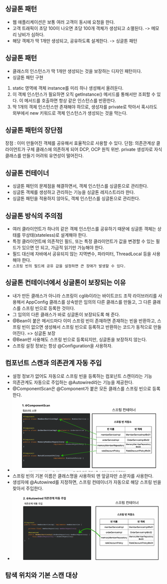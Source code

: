 ## 싱글톤 패턴
- 웹 애플리케이션은 보통 여러 고객이 동시에 요청을 한다.
- 고객 트래픽이 초당 100이 나오면 초당 100개 객체가 생성되고 소멸된다. -> 메모리 낭비가 심하다.
- 해당 객체가 딱 1개만 생성되고, 공유하도록 설계한다. -> 싱글톤 패턴

## 싱글톤 패턴
- 클래스의 인스턴스가 딱 1개만 생성되는 것을 보장하는 디자인 패턴이다.
- 싱글톤 패턴 구현
1. static 영역에 객체 instance를 미리 하나 생성해서 올려둔다.
2. 이 객체 인스턴스가 필요하면 오직 getInstance() 메서드를 통해서만 조회할 수 있다. 
이 메서드를 호출하면 항상 같은 인스턴스를 반환한다.
3. 딱 1개의 객체 인스턴스만 존재해야 하므로, 생성자를 private로 막아서 혹시라도 외부에서
new 키워드로 객체 인스턴스가 생성되는 것을 막는다.

## 싱글톤 패턴의 장단점
장점 : 이미 만들어진 객체를 공유해서 효율적으로 사용할 수 있다.
단점: 의존관계상 클라이언트가 구체 클래스에 의존하게 되어 DCP, OCP 원칙 위반.
private 생성자로 자식 클래스를 만들기 어려워 유연성이 떨어진다.

## 싱글톤 컨테이너
- 싱글톤 패턴의 문제점을 해결하면서, 객체 인스턴스를 싱글톤으로 관리한다.
- 싱글톤 객체를 생성하고 관리하는 기능을 싱글톤 레지스트리라 한다.
- 싱글톤 패턴을 적용하지 않아도, 객체 인스턴스를 싱글톤으로 관리한다.

## 싱글톤 방식의 주의점
- 여러 클라이언트가 하나의 같은 객체 인스턴스를 공유하기 때문에 싱글톤 객체는 상태를
무상태(stateless)로 설계해야 한다.
- 특정 클라이언트에 의존적인 필드, 또는 특정 클라이언트가 값을 변경할 수 있는 필드가 있으면
안 되고, 가급적 읽기만 가능해야 한다.
- 필드 대신에 자바에서 공유되지 않는 지역변수, 파라미터, ThreadLocal 등을 사용해야 한다.
- `스프링 빈의 필드에 공유 값을 설정하면 큰 장애가 발생할 수 있다.`

## 싱글톤 컨테이너에서 싱글톤이 보장되는 이유
- 내가 만든 클래스가 아니라 스프링이 cglib이라는 바이트코드 조작 라이브러리를 사용해서
AppConfig 클래스를 상속받은 임의의 다른 클래스를 만들고, 그 다른 클래스를 스프링 빈으로 등록한
것이다.
- 그 임의의 다른 클래스가 바로 싱글톤이 보장되도록 해 준다.
- @Bean이 붙은 메서드마다 이미 스프링 빈이 존재하면 존재하는 빈을 반환하고, 스프링 빈이 없으면
생성해서 스프링 빈으로 등록하고 반환하는 코드가 동적으로 만들어진다. => 싱글톤 보장
- @Bean만 사용해도 스프링 빈으로 등록되지만, 싱글톤을 보장하지 않는다.
- 스프링 설정 정보는 항상 @Configuration을 사용하자.

## 컴포넌트 스캔과 의존관계 자동 주입
- 설정 정보가 없어도 자동으로 스프링 빈을 등록하는 컴포넌트 스캔이라는 기능
- 의존관계도 자동으로 주입하는 @Autowired라는 기능을 제공한다.
- @ComponentScan은 @Component가 붙은 모든 클래스를 스프링 빈으로 등록한다.
- ![img_3.png](img_3.png)
- 스프링 빈의 기본 이름은 클래스명을 사용하되 맨 앞글자만 소문자를 사용한다.
- 생성자에 @Autowired를 지정하면, 스프링 컨테이너가 자동으로 해당 스프링 빈을 찾아서 주입한다.
- ![img_4.png](img_4.png)

## 탐색 위치와 기본 스캔 대상

